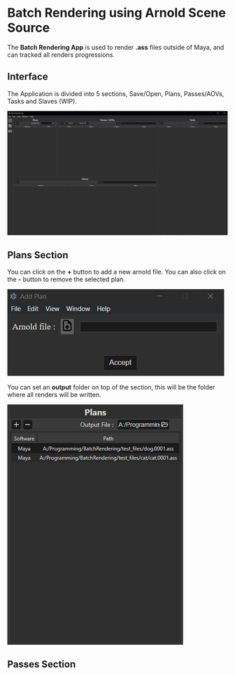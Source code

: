 # Batch Rendering using Arnold Scene Source

The **Batch Rendering App** is used to render **.ass** files outside of Maya, and can tracked all renders progressions.

## Interface

The Application is divided into 5 sections, Save/Open, Plans, Passes/AOVs, Tasks and Slaves (WIP).

![Main](./assets/readme/main.jpg)

## Plans Section

You can click on the **+** button to add a new arnold file.
You can also click on the **-** button to remove the selected plan.

![Main](./assets/readme/add_plan.jpg)

You can set an **output** folder on top of the section, this will be the folder where all renders will be written.

![Main](./assets/readme/plans.jpg)

## Passes Section